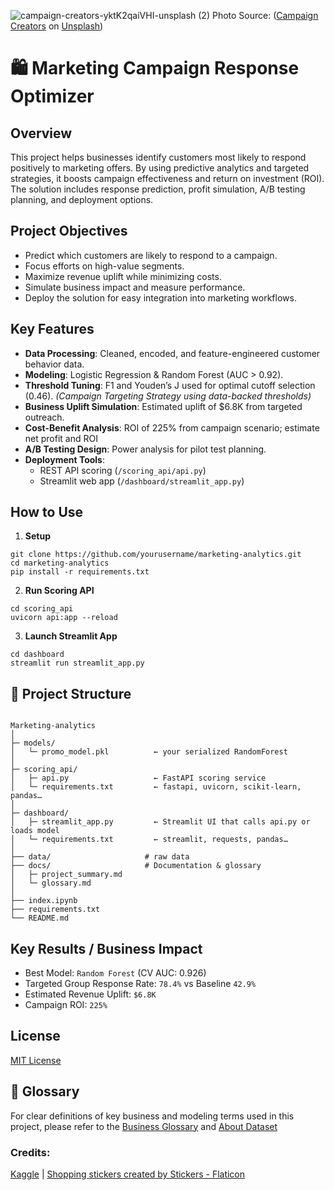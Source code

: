 ![campaign-creators-yktK2qaiVHI-unsplash (2)](https://github.com/user-attachments/assets/c2419144-2889-4616-94bd-94a2c16cc3a7)
Photo Source: (<a href="https://unsplash.com/@campaign_creators?utm_content=creditCopyText&utm_medium=referral&utm_source=unsplash">Campaign Creators</a> on <a href="https://unsplash.com/photos/white-printing-paper-with-marketing-strategy-text-yktK2qaiVHI?utm_content=creditCopyText&utm_medium=referral&utm_source=unsplash">Unsplash</a>)

# 🛍 Marketing Campaign Response Optimizer

## Overview
This project helps businesses identify customers most likely to respond positively to marketing offers. By using predictive analytics and targeted strategies, it boosts campaign effectiveness and return on investment (ROI). The solution includes response prediction, profit simulation, A/B testing planning, and deployment options.

## Project Objectives

- Predict which customers are likely to respond to a campaign.
- Focus efforts on high-value segments.
- Maximize revenue uplift while minimizing costs.
- Simulate business impact and measure performance.
- Deploy the solution for easy integration into marketing workflows.

## Key Features

- **Data Processing**: Cleaned, encoded, and feature-engineered customer behavior data.
- **Modeling**: Logistic Regression & Random Forest (AUC > 0.92).
- **Threshold Tuning**: F1 and Youden’s J used for optimal cutoff selection (0.46). _(Campaign Targeting Strategy using data-backed thresholds)_
- **Business Uplift Simulation**: Estimated uplift of $6.8K from targeted outreach.
- **Cost-Benefit Analysis**: ROI of 225% from campaign scenario; estimate net profit and ROI
- **A/B Testing Design**: Power analysis for pilot test planning.
- **Deployment Tools**:
    - REST API scoring (`/scoring_api/api.py`)
    - Streamlit web app (`/dashboard/streamlit_app.py`)

## How to Use

1. **Setup**

```text
git clone https://github.com/yourusername/marketing-analytics.git
cd marketing-analytics
pip install -r requirements.txt
```

2. **Run Scoring API**

```text
cd scoring_api
uvicorn api:app --reload
```

3. **Launch Streamlit App**

```text
cd dashboard
streamlit run streamlit_app.py
```

## 📁 Project Structure

```text

Marketing-analytics
│
├─ models/
│   └─ promo_model.pkl          ← your serialized RandomForest
│
├─ scoring_api/
│   ├─ api.py                   ← FastAPI scoring service
│   └─ requirements.txt         ← fastapi, uvicorn, scikit‑learn, pandas…
│
├─ dashboard/
│   ├─ streamlit_app.py         ← Streamlit UI that calls api.py or loads model
│   └─ requirements.txt         ← streamlit, requests, pandas…
│
├── data/                     # raw data
├── docs/                     # Documentation & glossary
│   ├─ project_summary.md
│   └─ glossary.md
│
├── index.ipynb
├── requirements.txt
└── README.md    
```

## Key Results / Business Impact

- Best Model: `Random Forest` (CV AUC: 0.926)
- Targeted Group Response Rate: `78.4%` vs Baseline `42.9%`
- Estimated Revenue Uplift: `$6.8K`
- Campaign ROI: `225%`

## License

[MIT License](LICENSE)

## 📘 Glossary

For clear definitions of key business and modeling terms used in this project, please refer to the [Business Glossary](./docs/glossary.md) and [About Dataset](./docs/data_description.md)

### Credits: 
[Kaggle](https://www.kaggle.com/datasets/zeesolver/consumer-behavior-and-shopping-habits-dataset) | 
<a href="https://www.flaticon.com/free-stickers/shopping" title="shopping stickers">Shopping stickers created by Stickers - Flaticon</a>
